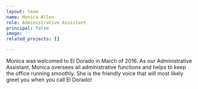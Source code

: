 ```yaml
---
layout: team
name: Monica Allen
role: Administrative Assistant
principal: false
image: ''
related_projects: []

---
```

Monica was welcomed to El Dorado in March of 2016. As our Administrative Assistant, Monica oversees all administrative functions and helps to keep the office running smoothly. She is the friendly voice that will most likely greet you when you call El Dorado!
